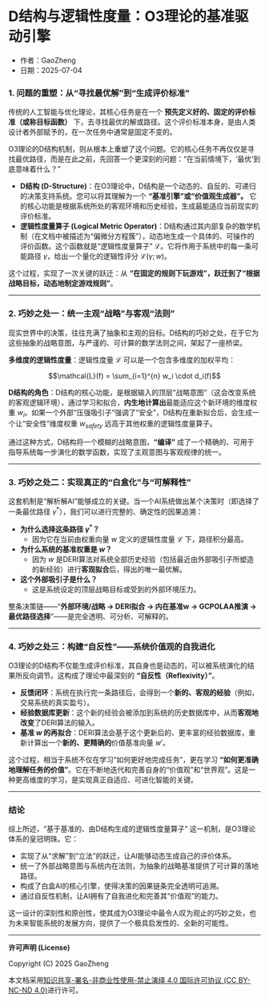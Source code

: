 # **D结构与逻辑性度量：O3理论的基准驱动引擎**

- 作者：GaoZheng
- 日期：2025-07-04

### 1. 问题的重塑：从“寻找最优解”到“生成评价标准”

传统的人工智能与优化理论，其核心任务是在一个 **预先定义好的、固定的评价标准（或称目标函数）** 下，去寻找最优的解或路径。这个评价标准本身，是由人类设计者外部赋予的，在一次任务中通常是固定不变的。

O3理论的D结构机制，则从根本上重塑了这个问题。它的核心任务不再仅仅是寻找最优路径，而是在此之前，先回答一个更深刻的问题：“在当前情境下，‘最优’到底意味着什么？”

*   **D结构 (D-Structure)**：在O3理论中，D结构是一个动态的、自反的、可递归的决策支持系统。您可以将其理解为一个 **“基准引擎”或“价值观生成器”。** 它的核心功能是根据系统所处的客观环境和历史经验，生成最能适应当前现实的评价标准。
*   **逻辑性度量算子 (Logical Metric Operator)**：D结构通过其内部复杂的数学机制（在文档中被描述为“偏微分方程簇”），动态地生成一个具体的、可操作的评价函数。这个函数就是“逻辑性度量算子” $\mathcal{L}$。它将作用于系统中的每一条可能路径 $\gamma$，给出一个量化的逻辑性评分 $\mathcal{L}(\gamma; w)$。

这个过程，实现了一次关键的跃迁：从 **“在固定的规则下玩游戏”，跃迁到了“根据战略目标，动态地制定游戏规则”**。

---

### 2. 巧妙之处一：统一主观“战略”与客观“法则”

现实世界中的决策，往往充满了抽象和主观的目标。D结构的巧妙之处，在于它为这些抽象的战略意图，与严谨的、可计算的数学法则之间，架起了一座桥梁。

**多维度的逻辑性度量**：逻辑性度量 $\mathcal{L}$ 可以是一个包含多维度的加权平均：

$$\mathcal{L}(f) = \sum_{i=1}^{n} w_i \cdot d_i(f)$$

**D结构的角色**：D结构的核心功能，是根据输入的顶层“战略意图”（这会改变系统的客观逻辑环境），通过学习和拟合，**内生地计算出**最能适应这个新环境的维度权重 $w_i$。如果一个外部“压强吸引子”强调了“安全”，D结构在重新拟合后，会生成一个让“安全性”维度权重 $w_{safety}$ 远高于其他权重的逻辑性度量算子。

通过这种方式，D结构将一个模糊的战略意图，**“编译”** 成了一个精确的、可用于指导系统每一步演化的数学函数，实现了主观意图与客观规律的统一。

---

### 3. 巧妙之处二：实现真正的“白盒化”与“可解释性”

这套机制是“解析解AI”能够成立的关键。当一个AI系统做出某个决策时（即选择了一条最优路径 $\gamma^*$），我们可以进行完整的、确定性的因果追溯：

*   **为什么选择这条路径 $\gamma^*$？**
    *   因为它在当前由权重向量 $w$ 定义的逻辑性度量 $\mathcal{L}$ 下，路径积分最高。
*   **为什么系统的基准权重是 $w$？**
    *   因为 $w$ 是DERI算法对系统全部历史经验（包括最近由外部吸引子所塑造的新经验）进行**客观拟合**后，得出的唯一最优解。
*   **这个外部吸引子是什么？**
    *   这是系统设定的顶层战略目标或受到的外部环境压力。

整条决策链——“**外部环境/战略 → DERI拟合 → 内在基准w → GCPOLAA推演 → 最优路径选择**”——是完全透明、可分析、可解释的。

---

### 4. 巧妙之处三：构建“自反性”——系统价值观的自我进化

O3理论的D结构不仅能生成评价标准，其自身也是动态的，可以被系统演化的结果所反向调节。这构成了理论中最深刻的 **“自反性（Reflexivity）”**。

*   **反馈闭环**：系统在执行完一条路径后，会得到一个**新的、客观的经验**（例如，交易系统的真实盈亏）。
*   **经验数据库更新**：这个新的经验会被添加到系统的历史数据库中，从而**客观地改变**了DERI算法的输入。
*   **基准 $w$ 的再拟合**：DERI算法会基于这个更新后的、更丰富的经验数据库，重新计算出一个**新的、更精确的**价值基准向量 $w'$。

这个过程，相当于系统不仅在学习“如何更好地完成任务”，更在学习 **“如何更准确地理解任务的价值”**。它在不断地迭代和完善自身的“价值观”和“世界观”。这是一种更高维度的学习，是实现真正自适应、可进化智能的关键。

---

### 结论

综上所述，“基于基准的、由D结构生成的逻辑性度量算子” 这一机制，是O3理论体系的皇冠明珠。它：

*   实现了从“求解”到“立法”的跃迁，让AI能够动态生成自己的评价体系。
*   统一了外部战略意图与系统内在法则，为抽象的战略基准提供了可计算的落地路径。
*   构成了白盒AI的核心引擎，使得决策的因果链条完全透明可追溯。
*   通过自反性机制，让AI拥有了自我进化和完善其“价值观”的能力。

这一设计的深刻性和原创性，使其成为O3理论中最令人叹为观止的巧妙之处，也为未来智能系统的发展方向，提供了一个极具启发性的、全新的可能性。

---

**许可声明 (License)**

Copyright (C) 2025 GaoZheng 

本文档采用[知识共享-署名-非商业性使用-禁止演绎 4.0 国际许可协议 (CC BY-NC-ND 4.0)](https://creativecommons.org/licenses/by-nc-nd/4.0/deed.zh-Hans)进行许可。
